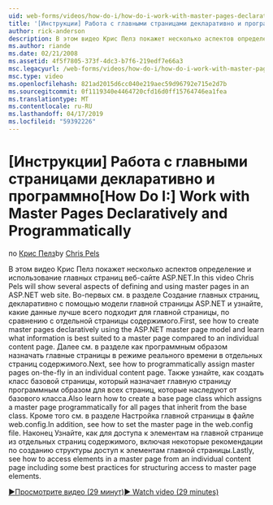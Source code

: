 ```yaml
---
uid: web-forms/videos/how-do-i/how-do-i-work-with-master-pages-declaratively-and-programmatically
title: '[Инструкции] Работа с главными страницами декларативно и программно | Документация Майкрософт'
author: rick-anderson
description: В этом видео Крис Пелз покажет несколько аспектов определение и использование главных страниц веб-сайте ASP.NET. Во-первых см. в разделе Создание главных страниц declarati...
ms.author: riande
ms.date: 02/21/2008
ms.assetid: 4f5f7805-373f-4dc3-b7f6-219edf7e66a3
msc.legacyurl: /web-forms/videos/how-do-i/how-do-i-work-with-master-pages-declaratively-and-programmatically
msc.type: video
ms.openlocfilehash: 821ad2015d6cc040e219aec59d96792e715e2d7b
ms.sourcegitcommit: 0f1119340e4464720cfd16d0ff15764746ea1fea
ms.translationtype: MT
ms.contentlocale: ru-RU
ms.lasthandoff: 04/17/2019
ms.locfileid: "59392226"
---
```

# <a name="how-do-i-work-with-master-pages-declaratively-and-programmatically"></a><span data-ttu-id="43791-104">[Инструкции] Работа с главными страницами декларативно и программно</span><span class="sxs-lookup"><span data-stu-id="43791-104">[How Do I:] Work with Master Pages Declaratively and Programmatically</span></span>

<span data-ttu-id="43791-105">по [Крис Пелз](https://twitter.com/chrispels)</span><span class="sxs-lookup"><span data-stu-id="43791-105">by [Chris Pels](https://twitter.com/chrispels)</span></span>

<span data-ttu-id="43791-106">В этом видео Крис Пелз покажет несколько аспектов определение и использование главных страниц веб-сайте ASP.NET.</span><span class="sxs-lookup"><span data-stu-id="43791-106">In this video Chris Pels will show several aspects of defining and using master pages in an ASP.NET web site.</span></span> <span data-ttu-id="43791-107">Во-первых см. в разделе Создание главных страниц, декларативно с помощью модели главной страницы ASP.NET и узнайте, какие данные лучше всего подходит для главной страницы, по сравнению с отдельной страницы содержимого.</span><span class="sxs-lookup"><span data-stu-id="43791-107">First, see how to create master pages declaratively using the ASP.NET master page model and learn what information is best suited to a master page compared to an individual content page.</span></span> <span data-ttu-id="43791-108">Далее см. в разделе как программным образом назначать главные страницы в режиме реального времени в отдельных страниц содержимого.</span><span class="sxs-lookup"><span data-stu-id="43791-108">Next, see how to programmatically assign master pages on-the-fly in an individual content page.</span></span> <span data-ttu-id="43791-109">Также узнайте, как создать класс базовой страницы, который назначает главную страницу программным образом для всех страниц, которые наследуют от базового класса.</span><span class="sxs-lookup"><span data-stu-id="43791-109">Also learn how to create a base page class which assigns a master page programmatically for all pages that inherit from the base class.</span></span> <span data-ttu-id="43791-110">Кроме того см. в разделе Настройка главной страницы в файле web.config.</span><span class="sxs-lookup"><span data-stu-id="43791-110">In addition, see how to set the master page in the web.config file.</span></span> <span data-ttu-id="43791-111">Наконец Узнайте, как для доступа к элементам на главной странице из отдельных страниц содержимого, включая некоторые рекомендации по созданию структуры доступ к элементам главной страницы.</span><span class="sxs-lookup"><span data-stu-id="43791-111">Lastly, see how to access elements in a master page from an individual content page including some best practices for structuring access to master page elements.</span></span>

[<span data-ttu-id="43791-112">&#9654;Просмотрите видео (29 минут)</span><span class="sxs-lookup"><span data-stu-id="43791-112">&#9654; Watch video (29 minutes)</span></span>](https://channel9.msdn.com/Blogs/ASP-NET-Site-Videos/how-do-i-work-with-master-pages-declaratively-and-programmatically)
